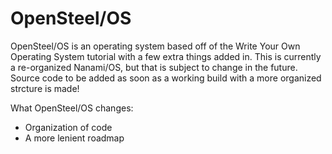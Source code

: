 # OpenSteel/OS
OpenSteel/OS is an operating system based off of the Write Your Own Operating System tutorial with a few extra things added in. This is currently a re-organized Nanami/OS, but that is subject to change in the future.
Source code to be added as soon as a working build with a more organized strcture is made!

What OpenSteel/OS changes:
 - Organization of code
 - A more lenient roadmap
